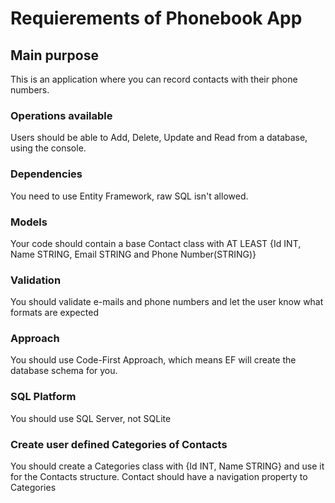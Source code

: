 # Requierements of Phonebook App

## Main purpose

This is an application where you can record contacts with their phone numbers.

### Operations available

Users should be able to Add, Delete, Update and Read from a database, using the console.

### Dependencies

You need to use Entity Framework, raw SQL isn't allowed.

### Models

Your code should contain a base Contact class with AT LEAST {Id INT, Name STRING, Email STRING and Phone Number(STRING)}

### Validation

You should validate e-mails and phone numbers and let the user know what formats are expected

### Approach

You should use Code-First Approach, which means EF will create the database schema for you.

### SQL Platform

You should use SQL Server, not SQLite

### Create user defined Categories of Contacts

You should create a Categories class with {Id INT, Name STRING} and use it for the Contacts structure. Contact should have a navigation property to Categories
